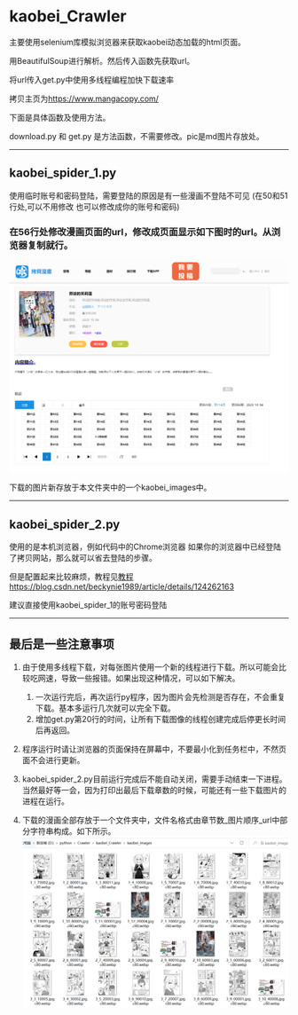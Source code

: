 # kaobei_Crawler
主要使用selenium库模拟浏览器来获取kaobei动态加载的html页面。

用BeautifulSoup进行解析。然后传入函数先获取url。

将url传入get.py中使用多线程编程加快下载速率

拷贝主页为<https://www.mangacopy.com/>

下面是具体函数及使用方法。

download.py 和 get.py 是方法函数，不需要修改。pic是md图片存放处。

---

## kaobei_spider_1.py
使用临时账号和密码登陆，需要登陆的原因是有一些漫画不登陆不可见
(在50和51行处,可以不用修改 也可以修改成你的账号和密码)

### 在56行处修改漫画页面的url，修改成页面显示如下图时的url。从浏览器复制就行。
![](src/img.png)

下载的图片新存放于本文件夹中的一个kaobei_images中。

---

## kaobei_spider_2.py
使用的是本机浏览器，例如代码中的Chrome浏览器
如果你的浏览器中已经登陆了拷贝网站，那么就可以省去登陆的步骤。

但是配置起来比较麻烦，教程见[教程](https://blog.csdn.net/beckynie1989/article/details/124262163)<https://blog.csdn.net/beckynie1989/article/details/124262163>

建议直接使用kaobei_spider_1的账号密码登陆

---

## 最后是一些注意事项
1. 由于使用多线程下载，对每张图片使用一个新的线程进行下载。所以可能会比较吃网速，导致一些报错。如果出现这种情况，可以如下解决。
   1. 一次运行完后，再次运行py程序，因为图片会先检测是否存在，不会重复下载。基本多运行几次就可以完全下载。
   2. 增加get.py第20行的时间，让所有下载图像的线程创建完成后停更长时间后再返回。

   
2. 程序运行时请让浏览器的页面保持在屏幕中，不要最小化到任务栏中，不然页面不会进行更新。


3. kaobei_spider_2.py目前运行完成后不能自动关闭，需要手动结束一下进程。当然最好等一会，因为打印出最后下载章数的时候，可能还有一些下载图片的进程在运行。


4. 下载的漫画全部存放于一个文件夹中，文件名格式由章节数_图片顺序_url中部分字符串构成。如下所示。
![](src/img1.png)